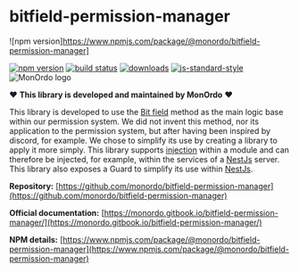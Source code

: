 # bitfield-permission-manager
![npm version]https://www.npmjs.com/package/@monordo/bitfield-permission-manager]

[![npm version][2]][3] [![build status][4]][5]
[![downloads][8]][9] [![js-standard-style][10]][11]
![MonOrdo logo](https://www.monordo.com/wp-content/uploads/2022/06/MonOrdo.jpg)

❤️ **This library is developed and maintained by MonOrdo** ❤️

This library is developed to use the [Bit field](https://en.wikipedia.org/wiki/Bit_field) method as the main logic base within our permission system. We did not invent this method, nor its application to the permission system, but after having been inspired by discord, for example. We chose to simplify its use by creating a library to apply it more simply. This library supports [injection](https://rxjs.dev/) within a module and can therefore be injected, for example, within the services of a [NestJs](https://nestjs.com/) server. This library also exposes a Guard to simplify its use within [NestJs](https://nestjs.com/).

**Repository:** [https://github.com/monordo/bitfield-permission-manager](https://github.com/monordo/bitfield-permission-manager)

**Official documentation:** [https://monordo.gitbook.io/bitfield-permission-manager/](https://monordo.gitbook.io/bitfield-permission-manager/)

**NPM details:** [https://www.npmjs.com/package/@monordo/bitfield-permission-manager](https://www.npmjs.com/package/@monordo/bitfield-permission-manager)




[0]: https://img.shields.io/badge/stability-experimental-orange.svg?style=flat-square
[1]: https://nodejs.org/api/documentation.html#documentation_stability_index
[2]: https://img.shields.io/npm/v/github-standard-labels.svg?style=flat-square
[3]: https://www.npmjs.com/package/@monordo/bitfield-permission-manager
[4]: https://img.shields.io/travis/yoshuawuyts/github-standard-labels/master.svg?style=flat-square
[5]: https://travis-ci.org/yoshuawuyts/github-standard-labels
[6]: https://img.shields.io/codecov/c/github/yoshuawuyts/github-standard-labels/master.svg?style=flat-square
[7]: https://codecov.io/github/yoshuawuyts/github-standard-labels
[8]: http://img.shields.io/npm/dm/github-standard-labels.svg?style=flat-square
[9]: https://www.npmjs.com/package/@monordo/bitfield-permission-manager
[10]: https://img.shields.io/badge/code%20style-standard-brightgreen.svg?style=flat-square
[11]: https://github.com/feross/standard
[12]: https://github.com/monordo/bitfield-permission-manager/issues/2
